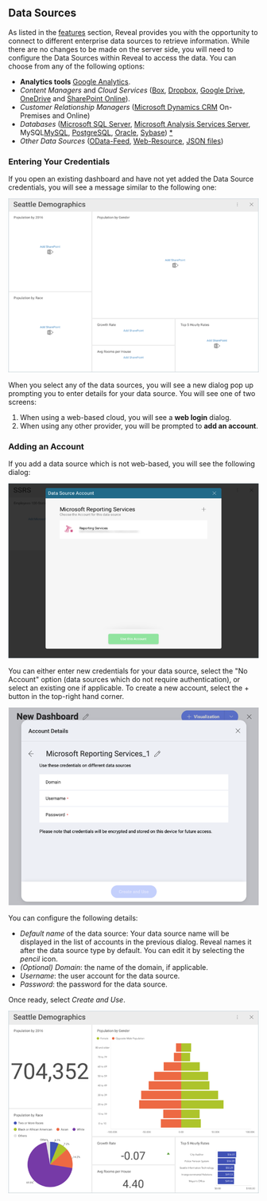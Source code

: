 ## Data Sources

As listed in the [features](~/en/general/feature-matrix.md) section, Reveal provides you with the opportunity to connect to different enterprise data sources to retrieve information. While there are no changes to be made on the server side, you will need to configure the Data Sources within Reveal to access the data. You can choose from any of the following options:

* **Analytics tools** [Google Analytics](google-analytics.md).
* *Content Managers* and *Cloud Services* ([Box](box.md), [Dropbox](dropbox.md),  [Google Drive](google-drive.md),  [OneDrive](onedrive.md) and [SharePoint Online](sharepoint.md)).
* *Customer Relationship Managers* ([Microsoft Dynamics CRM](microsoft-dynamics-crm.md) On-Premises and Online)
* *Databases* ([Microsoft SQL Server](microsoft-sql-server.md),  [Microsoft Analysis Services Server](configuring-microsoft-analysis-services.md),  MySQL[MySQL](mysql.md), [PostgreSQL](postgresql.md), [Oracle](oracle.md), [Sybase](sybase.md)) [*](~/en/general/feature-matrix.html#databases-web)
* *Other Data Sources* ([OData-Feed](odatafeed.md), [Web-Resource](web-resource.md), [JSON files](working-with-json-files.md))

### Entering Your Credentials

If you open an existing dashboard and have not yet added the Data Source credentials, you will see a message similar to the following one:

![addingdatasourceaccount_all](images/addingdatasourceaccount_all.png)

When you select any of the data sources, you will see a new dialog pop up prompting you to enter details for your data source. You will see one of two screens:

1. When using a web-based cloud, you will see a **web login** dialog.
2. When using any other provider, you will be prompted to **add an account**.

<a name='adding-account'></a>
### Adding an Account

If you add a data source which is not web-based, you will see the following dialog:

![Adding Account](images/Adding-Account-All.png)

You can either enter new credentials for your data source, select the "No Account" option (data sources which do not require authentication), or select an existing one if applicable. To create a new account, select the + button in the top-right hand corner.

![Creating-New-Account](images/Creating-New-Account.png)

You can configure the following details:

* *Default name* of the data source: Your data source name will be displayed in the list of accounts in the previous dialog. Reveal names it after the data source type by default. You can edit it by selecting the *pencil* icon.
* _(Optional)_ *Domain*: the name of the domain, if applicable.
* *Username*: the user account for the data source.
* *Password*: the password for the data source.

Once ready, select *Create and Use*. 

![Email Efforts Credentials dashboard](images/EmailEffortsCredentials.png)
